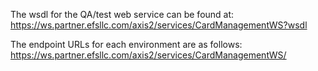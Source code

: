 The wsdl for the QA/test web service can be found at:  
https://ws.partner.efsllc.com/axis2/services/CardManagementWS?wsdl

The endpoint URLs for each environment are as follows:   
https://ws.partner.efsllc.com/axis2/services/CardManagementWS/